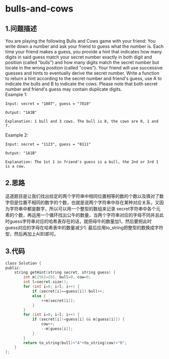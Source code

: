 bulls-and-cows
===

1.问题描述
---

You are playing the following Bulls and Cows game with your friend: You write down a number and ask your friend to guess what the number is. Each time your friend makes a guess, you provide a hint that indicates how many digits in said guess match your secret number exactly in both digit and position (called "bulls") and how many digits match the secret number but locate in the wrong position (called "cows"). Your friend will use successive guesses and hints to eventually derive the secret number.
Write a function to return a hint according to the secret number and friend's guess, use A to indicate the bulls and B to indicate the cows. 
Please note that both secret number and friend's guess may contain duplicate digits.<br>
Example 1:

```
Input: secret = "1807", guess = "7810"

Output: "1A3B"

Explanation: 1 bull and 3 cows. The bull is 8, the cows are 0, 1 and 7.
```

Example 2:

```
Input: secret = "1123", guess = "0111"

Output: "1A1B"

Explanation: The 1st 1 in friend's guess is a bull, the 2nd or 3rd 1 is a cow.
```

2.思路
---

这道题目是让我们找出给定的两个字符串中相同位置相等的数的个数以及猜对了数字但是位置不相同的数字的个数，也就是说两个字符串中存在某种对应关系，又因为字符串中都是数字，所以可以用一个整型的数组来记录
secret字符串中各个元素的个数，再运用一个循环找出公牛的数量，当两个字符串对应的字母不同并且此时guess字符串对应的哈希表存在的话，就把母牛的数量加1，然后要把此时guess对应的字母在哈希表中的数量减少1.
最后应用to_string把整型的数换成字符型，然后再加上A(B)即可。

3.代码
---

```c
class Solution {
public:
    string getHint(string secret, string guess) {
        int m[256]={0}, bull=0, cow=0;
        int l=secret.size();
        for (int i=0; i<l; i++) {
            if (secret[i]==guess[i]) bull++;
            else {
                ++m[secret[i]];
            }
        }
        for (int i=0; i<l; i++) {
            if (secret[i]!=guess[i] && m[guess[i]]) {
                cow++;
                --m[guess[i]];
            }
        }
        return to_string(bull)+"A"+to_string(cow)+"B";
    }
};
```
